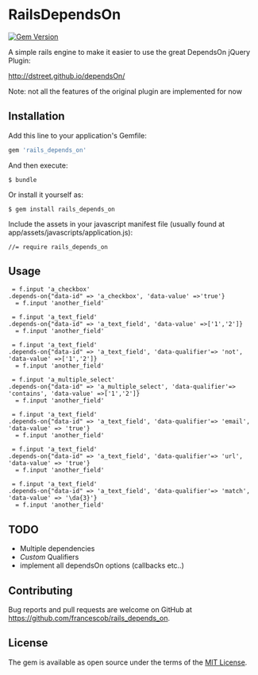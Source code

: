 # RailsDependsOn

[![Gem Version](https://badge.fury.io/rb/rails_depends_on.svg)](http://badge.fury.io/rb/rails_depends_on)

A simple rails engine to make it easier to use the great DependsOn jQuery Plugin:

http://dstreet.github.io/dependsOn/

Note: not all the features of the original plugin are implemented for now


## Installation

Add this line to your application's Gemfile:

```ruby
gem 'rails_depends_on'
```

And then execute:

    $ bundle

Or install it yourself as:

    $ gem install rails_depends_on

Include the assets in your javascript manifest file (usually found at app/assets/javascripts/application.js):
   
    //= require rails_depends_on
    

## Usage

  ```haml
   = f.input 'a_checkbox'
  .depends-on{"data-id" => 'a_checkbox', 'data-value' =>'true'}
    = f.input 'another_field'
  ```

  ```haml
   = f.input 'a_text_field'
  .depends-on{"data-id" => 'a_text_field', 'data-value' =>['1','2']}
    = f.input 'another_field'
  ```

  ```haml
   = f.input 'a_text_field'
  .depends-on{"data-id" => 'a_text_field', 'data-qualifier'=> 'not', 'data-value' =>['1','2']}
    = f.input 'another_field'
  ```

  ```haml
   = f.input 'a_multiple_select'
  .depends-on{"data-id" => 'a_multiple_select', 'data-qualifier'=> 'contains', 'data-value' =>['1','2']}
    = f.input 'another_field'
  ```

  ```haml
   = f.input 'a_text_field'
  .depends-on{"data-id" => 'a_text_field', 'data-qualifier'=> 'email', 'data-value' => 'true'}
    = f.input 'another_field'
  ```

  ```haml
   = f.input 'a_text_field'
  .depends-on{"data-id" => 'a_text_field', 'data-qualifier'=> 'url', 'data-value' => 'true'}
    = f.input 'another_field'
  ```

  ```haml
   = f.input 'a_text_field'
  .depends-on{"data-id" => 'a_text_field', 'data-qualifier'=> 'match', 'data-value' => '\da{3}'}
    = f.input 'another_field'
  ```

## TODO

  * Multiple dependencies
  * *Custom* Qualifiers
  * implement all dependsOn options (callbacks etc..)

## Contributing

Bug reports and pull requests are welcome on GitHub at https://github.com/francescob/rails_depends_on.


## License

The gem is available as open source under the terms of the [MIT License](http://opensource.org/licenses/MIT).
